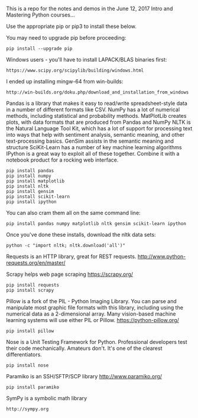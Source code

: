 This is a repo for the notes and demos in the June 12, 2017 Intro and Mastering Python courses...

Use the appropriate pip or pip3 to install these below.

You may need to upgrade pip before proceeding:

    pip install --upgrade pip

Windows users - you'll have to install LAPACK/BLAS binaries first:

    https://www.scipy.org/scipylib/building/windows.html
    
I ended up installing mingw-64 from win-builds:

    http://win-builds.org/doku.php/download_and_installation_from_windows

Pandas is a library that makes it easy to read/write spreadsheet-style data in a number of different formats like CSV. 
NumPy has a lot of numerical methods, including statistical and probability methods.
MatPlotLib creates plots, with data formats that are produced from Pandas and NumPy
NLTK is the Natural Language Tool Kit, which has a lot of support for processing text into ways that help with sentiment analysis, semantic meaning, and other text-processing basics.
GenSim assists in the semantic meaning and structure
SciKit-Learn has a number of key machine learning algorithms
IPython is a great way to exploit all of these together. Combine it with a notebook product for a rocking web interface.

	pip install pandas
	pip install numpy
	pip install matplotlib
	pip install nltk
    pip install gensim
    pip install scikit-learn
	pip install ipython

You can also cram them all on the same command line:

    pip install pandas numpy matplotlib nltk gensim scikit-learn ipython


Once you've done these installs, download the nltk data sets:

    python -c "import nltk; nltk.download('all')"

Requests is an HTTP library, great for REST requests. 
http://www.python-requests.org/en/master/

Scrapy helps web page scraping
https://scrapy.org/

	pip install requests
	pip install scrapy

Pillow is a fork of the PIL - Python Imaging Library. You can parse and manipulate most graphic file formats with this library, including using the numerical data as a 2-dimensional array. Many vision-based machine learning systems will use either PIL or Pillow.
https://python-pillow.org/

	pip install pillow

Nose is a Unit Testing Framework for Python. Professional developers test their code mechanically. Amateurs don't. It's one of the clearest differentiators.

    pip install nose
    
Paramiko is an SSH/SFTP/SCP library
http://www.paramiko.org/

    pip install paramiko

SymPy is a symbolic math library

    http://sympy.org

